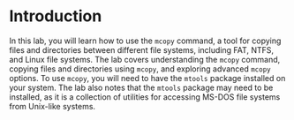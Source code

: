 # Introduction

In this lab, you will learn how to use the `mcopy` command, a tool for copying files and directories between different file systems, including FAT, NTFS, and Linux file systems. The lab covers understanding the `mcopy` command, copying files and directories using `mcopy`, and exploring advanced `mcopy` options. To use `mcopy`, you will need to have the `mtools` package installed on your system. The lab also notes that the `mtools` package may need to be installed, as it is a collection of utilities for accessing MS-DOS file systems from Unix-like systems.
